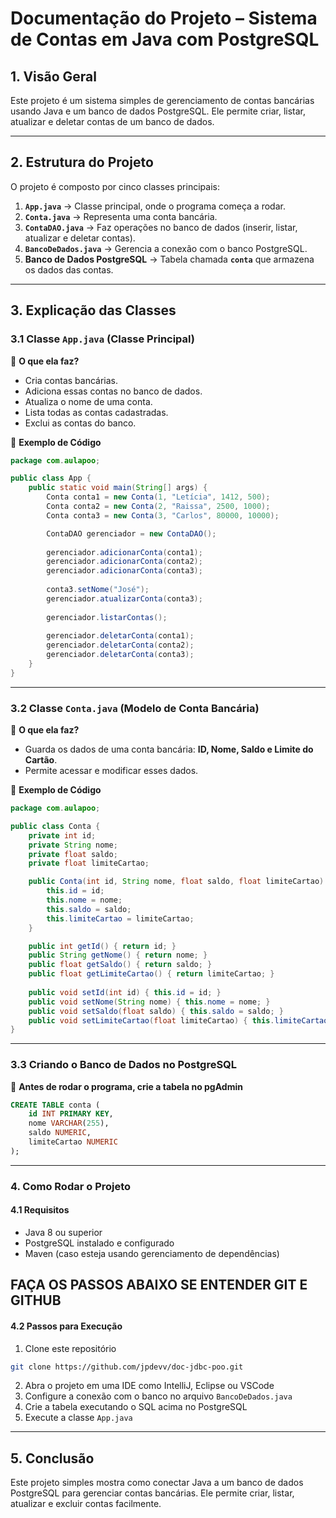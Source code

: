 # **Documentação do Projeto – Sistema de Contas em Java com PostgreSQL**

## **1. Visão Geral**
Este projeto é um sistema simples de gerenciamento de contas bancárias usando Java e um banco de dados PostgreSQL. Ele permite criar, listar, atualizar e deletar contas de um banco de dados.

---

## **2. Estrutura do Projeto**
O projeto é composto por cinco classes principais:

1. **`App.java`** → Classe principal, onde o programa começa a rodar.
2. **`Conta.java`** → Representa uma conta bancária.
3. **`ContaDAO.java`** → Faz operações no banco de dados (inserir, listar, atualizar e deletar contas).
4. **`BancoDeDados.java`** → Gerencia a conexão com o banco PostgreSQL.
5. **Banco de Dados PostgreSQL** → Tabela chamada **`conta`** que armazena os dados das contas.

---

## **3. Explicação das Classes**

### **3.1 Classe `App.java` (Classe Principal)**
📌 **O que ela faz?**  
- Cria contas bancárias.
- Adiciona essas contas no banco de dados.
- Atualiza o nome de uma conta.
- Lista todas as contas cadastradas.
- Exclui as contas do banco.

📌 **Exemplo de Código**
```java
package com.aulapoo;

public class App {
    public static void main(String[] args) {
        Conta conta1 = new Conta(1, "Letícia", 1412, 500);
        Conta conta2 = new Conta(2, "Raissa", 2500, 1000);
        Conta conta3 = new Conta(3, "Carlos", 80000, 10000);

        ContaDAO gerenciador = new ContaDAO();
        
        gerenciador.adicionarConta(conta1);
        gerenciador.adicionarConta(conta2);
        gerenciador.adicionarConta(conta3);
        
        conta3.setNome("José");
        gerenciador.atualizarConta(conta3);
        
        gerenciador.listarContas();
        
        gerenciador.deletarConta(conta1);
        gerenciador.deletarConta(conta2);
        gerenciador.deletarConta(conta3);
    }
}
```
---

### **3.2 Classe `Conta.java` (Modelo de Conta Bancária)**
📌 **O que ela faz?**  
- Guarda os dados de uma conta bancária: **ID, Nome, Saldo e Limite do Cartão**.
- Permite acessar e modificar esses dados.

📌 **Exemplo de Código**
```java
package com.aulapoo;

public class Conta {
    private int id;
    private String nome;
    private float saldo;
    private float limiteCartao;

    public Conta(int id, String nome, float saldo, float limiteCartao) {
        this.id = id;
        this.nome = nome;
        this.saldo = saldo;
        this.limiteCartao = limiteCartao;
    }

    public int getId() { return id; }
    public String getNome() { return nome; }
    public float getSaldo() { return saldo; }
    public float getLimiteCartao() { return limiteCartao; }
    
    public void setId(int id) { this.id = id; }
    public void setNome(String nome) { this.nome = nome; }
    public void setSaldo(float saldo) { this.saldo = saldo; }
    public void setLimiteCartao(float limiteCartao) { this.limiteCartao = limiteCartao; }
}
```
---

### **3.3 Criando o Banco de Dados no PostgreSQL**
📌 **Antes de rodar o programa, crie a tabela no pgAdmin**
```sql
CREATE TABLE conta (
    id INT PRIMARY KEY,
    nome VARCHAR(255),
    saldo NUMERIC,
    limiteCartao NUMERIC
);
```
---

### **4. Como Rodar o Projeto**

#### **4.1 Requisitos**
- Java 8 ou superior
- PostgreSQL instalado e configurado
- Maven (caso esteja usando gerenciamento de dependências)

## **FAÇA OS PASSOS ABAIXO SE ENTENDER GIT E GITHUB**
#### **4.2 Passos para Execução**
1. Clone este repositório
```bash
git clone https://github.com/jpdevv/doc-jdbc-poo.git
```
2. Abra o projeto em uma IDE como IntelliJ, Eclipse ou VSCode
3. Configure a conexão com o banco no arquivo `BancoDeDados.java`
4. Crie a tabela executando o SQL acima no PostgreSQL
5. Execute a classe `App.java`

---

## **5. Conclusão**
Este projeto simples mostra como conectar Java a um banco de dados PostgreSQL para gerenciar contas bancárias. Ele permite criar, listar, atualizar e excluir contas facilmente.
